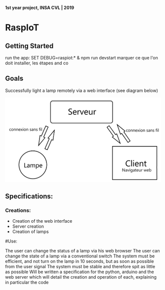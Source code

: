 **1st year project, INSA CVL | 2019**

# RaspIoT

## Getting Started

run the app:
SET DEBUG=raspiot:* & npm run devstart
marquer ce que l'on doit installer, les étapes and co

## Goals

Successfully light a lamp remotely via a web interface (see diagram below)

![Alt text](IMG-git/conception-finale.png "Conception Finale")

## Specifications:

### Creations:

* Creation of the web interface
* Server creation
* Creation of lamps

#Use:

The user can change the status of a lamp via his web browser
The user can change the state of a lamp via a conventional switch
The system must be efficient, and not turn on the lamp in 10 seconds, but as soon as possible from the user signal
The system must be stable and therefore spit as little as possible
Will be written a specification for the python, arduino and the web server which will detail the creation and operation of each, explaining in particular the code
